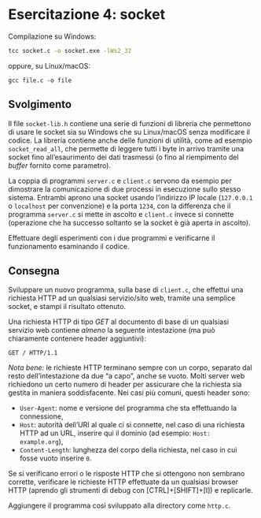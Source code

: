 # Esercitazione 4: socket

Compilazione su Windows:

```bash
tcc socket.c -o socket.exe -lWs2_32
```

oppure, su Linux/macOS:

```
gcc file.c -o file
```

## Svolgimento

Il file `socket-lib.h` contiene una serie di funzioni di libreria che permettono di usare le socket sia su Windows che su Linux/macOS senza modificare il codice.
La libreria contiene anche delle funzioni di utilità, come ad esempio `socket_read_all`, che permette di leggere tutti i byte in arrivo tramite una socket fino all’esaurimento dei dati trasmessi (o fino al riempimento del _buffer_ fornito come parametro).

La coppia di programmi `server.c` e `client.c` servono da esempio per dimostrare la comunicazione di due processi in esecuzione sullo stesso sistema.
Entrambi aprono una socket usando l’indirizzo&nbsp;IP locale (`127.0.0.1` o `localhost` per convenzione) e la porta `1234`, con la differenza che il programma `server.c` si mette in ascolto e `client.c` invece si connette (operazione che ha successo soltanto se la socket è già aperta in ascolto).

Effettuare degli esperimenti con i due programmi e verificarne il funzionamento esaminando il codice.

## Consegna

Sviluppare un nuovo programma, sulla base di `client.c`, che effettui una richiesta&nbsp;HTTP ad un qualsiasi servizio/sito web, tramite una semplice socket, e stampi il risultato ottenuto.

Una richiesta HTTP di tipo _GET_ al documento di base di un qualsiasi servizio web contiene _almeno_ la seguente intestazione (ma può chiaramente contenere header aggiuntivi):
```
GET / HTTP/1.1
```

_Nota bene:_ le richieste HTTP terminano sempre con un corpo, separato dal resto dell’intestazione da due “a capo”, anche se vuoto.
Molti server web richiedono un certo numero di header per assicurare che la richiesta sia gestita in maniera soddisfacente.
Nei casi più comuni, questi header sono:
* `User-Agent`: nome e versione del programma che sta effettuando la connessione,
* `Host`: autorità dell’URI al quale ci si connette, nel caso di una richiesta HTTP ad un URL, inserire qui il dominio (ad esempio: `Host: example.org`),
* `Content-Length`: lunghezza del corpo della richiesta, nel caso in cui fosse vuoto inserire `0`.

Se si verificano errori o le risposte HTTP che si ottengono non sembrano corrette, verificare le richieste HTTP effettuate da un qualsiasi browser HTTP (aprendo gli strumenti di debug con \[CTRL\]+\[SHIFT\]+\[I\]) e replicarle.

Aggiungere il programma così sviluppato alla directory come `http.c`.
